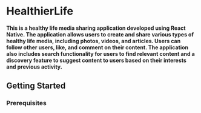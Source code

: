 # HealthierLife

**This is a healthy life media sharing application developed using React Native. The application allows users to create and share various types of healthy life media, including photos, videos, and articles. Users can follow other users, like, and comment on their content. The application also includes search functionality for users to find relevant content and a discovery feature to suggest content to users based on their interests and previous activity.**

## Getting Started

### Prerequisites
